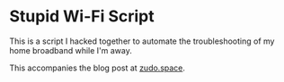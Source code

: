 # Stupid Wi-Fi Script

This is a script I hacked together to automate the troubleshooting of my home broadband while I'm away.

This accompanies the blog post at [zudo.space](https://zudo.space/blog/winter-wifi-woes).